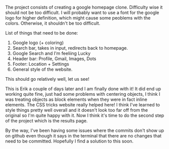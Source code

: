 The project consists of creating a google homepage clone. Difficulty wise it should not be too difficult. I will probably want to use a font for the google logo for higher definition, which might cause some peoblems with the colors. Otherwise, it shouldn't be too difficult.

List of things that need to be done:
1. Google logo (+ coloring)
2. Search bar, takes in input, redirects back to homepage.
3. Google Search and I'm feeliing Lucky
4. Header bar: Profile, Gmail, Images, Dots
5. Footer: Location + Settings
6. General style of the website. 

This should go relatively well, let us see!

This is Erik a couple of days later and I am finally done with it! It did end up working quite fine, just had some problems with centering objects, I think I was treating objects as block elements when they were in fact inline elements. The CSS tricks website really helped here! I think I've learned to style things pretty well overall and it doesn't look too far off from the original so I'm quite happy with it. Now I think it's time to do the second step of the project which is the results page.

By the way, I've been having some issues where the commits don't show up on github even though it says in the terminal that there are no changes that need to be committed. Hopefully I find a solution to this soon.